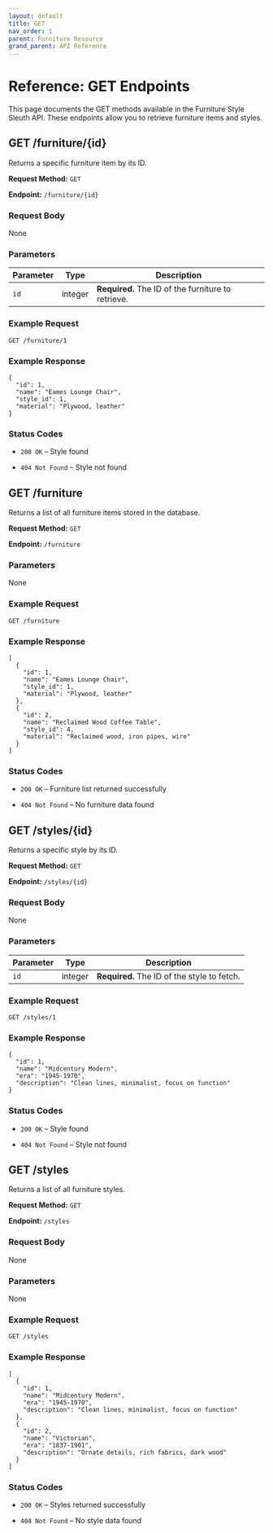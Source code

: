 ```yaml
---
layout: default
title: GET
nav_order: 1
parent: Furniture Resource
grand_parent: API Reference
---
```




# Reference: GET Endpoints

This page documents the GET methods available in the Furniture Style Sleuth API. These endpoints allow you to retrieve furniture items and styles.

## GET /furniture/{id}

Returns a specific furniture item by its ID.

**Request Method:** `GET`

**Endpoint:** `/furniture/{id}`

### Request Body
None

### Parameters

| Parameter | Type    | Description                                   |
|-----------|---------|-----------------------------------------------|
| `id`      | integer | **Required.** The ID of the furniture to retrieve. |

### Example Request

```http
GET /furniture/1
```

### Example Response

```
{
  "id": 1,
  "name": "Eames Lounge Chair",
  "style_id": 1,
  "material": "Plywood, leather"
}
```

### Status Codes

* `200 OK` – Style found

* `404 Not Found` – Style not found


## GET /furniture

Returns a list of all furniture items stored in the database.

**Request Method:** `GET`

**Endpoint:** `/furniture`

### Parameters
None

### Example Request
```http
GET /furniture
```

### Example Response

```
[
  {
    "id": 1,
    "name": "Eames Lounge Chair",
    "style_id": 1,
    "material": "Plywood, leather"
  },
  {
    "id": 2,
    "name": "Reclaimed Wood Coffee Table",
    "style_id": 4,
    "material": "Reclaimed wood, iron pipes, wire"
  }
]
```

### Status Codes

* `200 OK` – Furniture list returned successfully

* `404 Not Found` – No furniture data found


## GET /styles/{id}

Returns a specific style by its ID.

**Request Method:** `GET`

**Endpoint:** `/styles/{id}`

### Request Body
None

### Parameters

| Parameter | Type    | Description                            |
|-----------|---------|----------------------------------------|
| `id`      | integer | **Required.** The ID of the style to fetch. |

### Example Request

```http
GET /styles/1
```

### Example Response

```
{
  "id": 1,
  "name": "Midcentury Modern",
  "era": "1945-1970",
  "description": "Clean lines, minimalist, focus on function"
}
```

### Status Codes

* `200 OK` – Style found

* `404 Not Found` – Style not found


## GET /styles

Returns a list of all furniture styles.

**Request Method:** `GET`

**Endpoint:** `/styles`

### Request Body
None

### Parameters
None

### Example Request

```http
GET /styles
```

### Example Response

``` 
[
  {
    "id": 1,
    "name": "Midcentury Modern",
    "era": "1945-1970",
    "description": "Clean lines, minimalist, focus on function"
  },
  {
    "id": 2,
    "name": "Victorian",
    "era": "1837-1901",
    "description": "Ornate details, rich fabrics, dark wood"
  }
]
```

### Status Codes

* `200 OK` – Styles returned successfully

* `404 Not Found` – No style data found